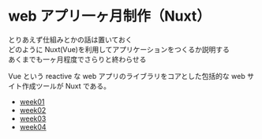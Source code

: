 # web アプリ一ヶ月制作（Nuxt）

とりあえず仕組みとかの話は置いておく  
どのように Nuxt(Vue)を利用してアプリケーションをつくるか説明する  
あくまでも一ヶ月程度でさらりと終わらせる

Vue という reactive な web アプリのライブラリをコアとした包括的な web サイト作成ツールが Nuxt である。

- [week01](./week01)
- [week02](./week02)
- [week03](./week03)
- [week04](./week04)
